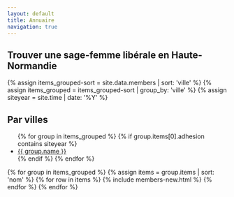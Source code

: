 ```yaml
---
layout: default
title: Annuaire
navigation: true
---
```


<div class="members" id="users">
  <h2>Trouver une sage-femme libérale en Haute-Normandie</h2>
  <!-- <input class="search" placeholder="Trier">
  <button class="sort" data-sort="name">Trier par nom</button>
  <button class="sort" data-sort="activity">Trier par activité</button>
  <br>
  <br> --> 
  {% assign items_grouped-sort = site.data.members | sort: 'ville' %}
  {% assign items_grouped = items_grouped-sort | group_by: 'ville' %}
  {% assign siteyear = site.time | date: '%Y' %}
  

  <nav class="nav-activity">
  <h2>Par villes</h2>
  <ul>
  {% for group in items_grouped %}
  {% if group.items[0].adhesion contains siteyear %}
  <li><a href="#id-{{ group.name | slugify }}">{{ group.name }}</a></li>
  {% endif %}
  {% endfor %} 
  </ul>
  </nav>

  <div class="members-list list" itemtype="http://schema.org/ItemList http://schema.org/Midwifery">
  {% for group in items_grouped %}
  {% assign items = group.items | sort: 'nom' %}
  {% for row in items %}
  {% include members-new.html %}
  {% endfor %}
  {% endfor %} 
  </div>

</div>

